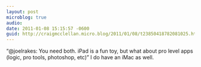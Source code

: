 ```yaml
---
layout: post
microblog: true
audio: 
date: 2011-01-08 15:15:57 -0600
guid: http://craigmcclellan.micro.blog/2011/01/08/t23850418782081025.html
---
```

“@joelrakes: You need both. iPad is a fun toy, but what about pro level apps (logic, pro tools, photoshop, etc)” I do have an iMac as well.
